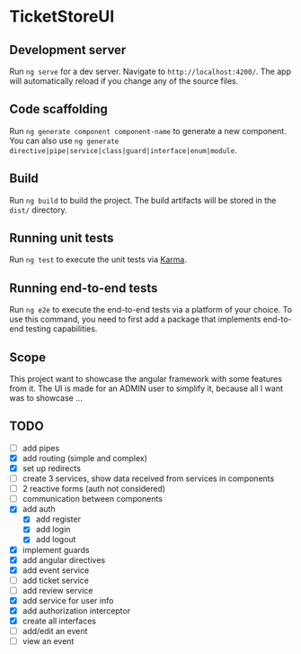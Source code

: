 # TicketStoreUI

## Development server

Run `ng serve` for a dev server. Navigate to `http://localhost:4200/`. The app will automatically reload if you change
any of the source files.

## Code scaffolding

Run `ng generate component component-name` to generate a new component. You can also
use `ng generate directive|pipe|service|class|guard|interface|enum|module`.

## Build

Run `ng build` to build the project. The build artifacts will be stored in the `dist/` directory.

## Running unit tests

Run `ng test` to execute the unit tests via [Karma](https://karma-runner.github.io).

## Running end-to-end tests

Run `ng e2e` to execute the end-to-end tests via a platform of your choice. To use this command, you need to first add a
package that implements end-to-end testing capabilities.

## Scope

This project want to showcase the angular framework with some features from it.
The UI is made for an ADMIN user to simplify it, because all I want was to showcase ...

## TODO

- [ ] add pipes
- [x] add routing (simple and complex)
- [x] set up redirects
- [ ] create 3 services, show data received from services in components
- [ ] 2 reactive forms (auth not considered)
- [ ] communication between components
- [x] add auth
  - [x] add register
  - [x] add login
  - [x] add logout
- [x] implement guards
- [x] add angular directives
- [x] add event service
- [ ] add ticket service
- [ ] add review service
- [x] add service for user info
- [x] add authorization interceptor
- [x] create all interfaces
- [ ] add/edit an event
- [ ] view an event
